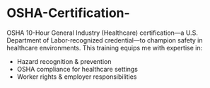 # OSHA-Certification- 

OSHA 10-Hour General Industry (Healthcare) certification—a U.S. Department of Labor-recognized credential—to champion safety in healthcare environments. This training equips me with expertise in:
- Hazard recognition & prevention
- OSHA compliance for healthcare settings
- Worker rights & employer responsibilities
